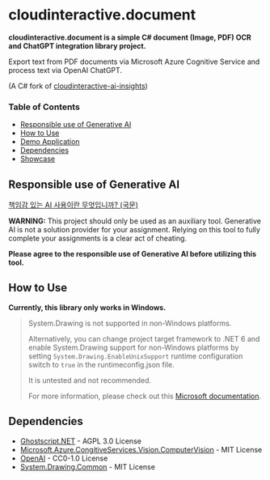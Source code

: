 # cloudinteractive.document
**cloudinteractive.document is a simple C# document (Image, PDF) OCR and ChatGPT integration library project.**

Export text from PDF documents via Microsoft Azure Cognitive Service and process text via OpenAI ChatGPT. 

(A C# fork of [cloudinteractive-ai-insights](https://github.com/Coppermine-SP/cloudinteractive-ai-insights))

### Table of Contents
- [Responsible use of Generative AI](#responsible-use-of-generative-ai)
- [How to Use](#how-to-use)
- [Demo Application](#demo-app)
- [Dependencies](#dependencies)
- [Showcase](#showcase)

## Responsible use of Generative AI

[책임감 있는 AI 사용이란 무엇입니까? (국문)](https://github.com/Coppermine-SP/Coppermine-SP/blob/main/ResponsibleUseOfAI_KR.md)

**WARNING:**
This project should only be used as an auxiliary tool. Generative AI is not a solution provider for your assignment. Relying on this tool to fully complete your assignments is a clear act of cheating. 

**Please agree to the responsible use of Generative AI before utilizing this tool.**

## How to Use
**Currently, this library only works in Windows.** 
> System.Drawing is not supported in non-Windows platforms.
> 
> Alternatively, you can change project target framework to .NET 6 and enable System.Drawing support for non-Windows platforms by setting `System.Drawing.EnableUnixSupport` runtime configuration switch to `true` in the runtimeconfig.json file.
> 
> It is untested and not recommended.
>
> For more information, please check out this [Microsoft documentation](https://aka.ms/systemdrawingnonwindows).

## Dependencies
* [Ghostscript.NET](https://www.nuget.org/packages/Ghostscript.NET/1.2.3.1?_src=template) - AGPL 3.0 License
* [Microsoft.Azure.CongitiveServices.Vision.ComputerVision](https://www.nuget.org/packages/Microsoft.Azure.CognitiveServices.Vision.ComputerVision/7.0.1?_src=template) - MIT License
* [OpenAI](https://www.nuget.org/packages/OpenAI/1.10.0?_src=template) - CC0-1.0 License
* [System.Drawing.Common](https://www.nuget.org/packages/System.Drawing.Common/8.0.0?_src=template) - MIT License
